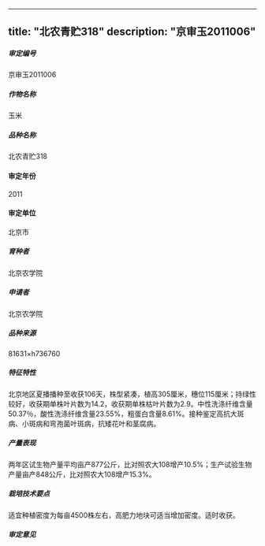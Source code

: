 
---
title: "北农青贮318"
description: "京审玉2011006"
---
##### 审定编号 
京审玉2011006

##### 作物名称
玉米

##### 品种名称
北农青贮318

#### 审定年份
2011	

#### 审定单位
北京市

##### 育种者
北京农学院

##### 申请者
北京农学院

##### 品种来源
81631×h736760

##### 特征特性
北京地区夏播播种至收获106天，株型紧凑，植高305厘米，穗位115厘米；持绿性较好，收获期单株叶片数为14.2，收获期单株枯叶片数为2.9。中性洗涤纤维含量50.37％，酸性洗涤纤维含量23.55%，粗蛋白含量8.61%。接种鉴定高抗大斑病、小斑病和弯孢菌叶斑病，抗矮花叶和茎腐病。

##### 产量表现
两年区试生物产量平均亩产877公斤，比对照农大108增产10.5%；生产试验生物产量亩产848公斤，比对照农大108增产15.3%。

##### 栽培技术要点
适宜种植密度为每亩4500株左右，高肥力地块可适当增加密度。适时收获。

##### 审定意见




